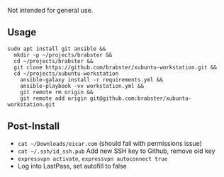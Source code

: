 Not intended for general use.

## Usage

```
sudo apt install git ansible &&
  mkdir -p ~/projects/brabster &&
  cd ~/projects/brabster &&
  git clone https://github.com/brabster/xubuntu-workstation.git &&
  cd ~/projects/xubuntu-workstation
    ansible-galaxy install -r requirements.yml &&
    ansible-playbook -vv workstation.yml &&
    git remote rm origin &&
    git remote add origin git@github.com:brabster/xubuntu-workstation.git
```

## Post-Install

- `cat ~/Downloads/eicar.com` (should fail with permissions issue)
- `cat ~/.ssh/id_ssh.pub` Add new SSH key to Github, remove old key
- `expressvpn activate`, `expressvpn autoconnect true`
- Log into LastPass, set autofill to false

